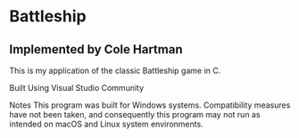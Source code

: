 Battleship
=
Implemented by Cole Hartman
-
This is my application of the classic Battleship game in C.

Built Using Visual Studio Community

Notes
This program was built for Windows systems. 
Compatibility measures have not been taken, and consequently this program may not run as intended on macOS and Linux system environments.
